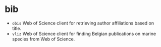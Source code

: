 # bib

- `obis` Web of Science client for retrieving author affiliations based on title.
- `vliz` Web of Science client for finding Belgian publications on marine species from Web of Science.